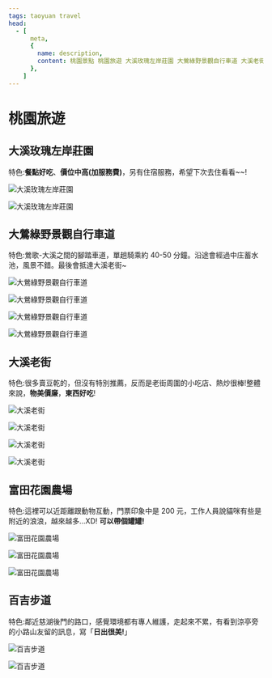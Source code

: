 ```yaml
---
tags: taoyuan travel
head:
  - [
      meta,
      {
        name: description,
        content: 桃園景點 桃園旅遊 大溪玫瑰左岸莊園 大鶯綠野景觀自行車道 大溪老街 富田花園農場 百吉步道,
      },
    ]
---
```


<div class='h2-rainbow-text'>

<div class='d-none'>

# 桃園旅遊

</div>

## 大溪玫瑰左岸莊園

特色:**餐點好吃**、**價位中高(加服務費)**，另有住宿服務，希望下次去住看看~~!

<Flexbox wrap='no-wrap' gap='10px'>

![大溪玫瑰左岸莊園](./imgs/taoyuan_3.jpg)

![大溪玫瑰左岸莊園](./imgs/taoyuan_1.jpg)

</Flexbox>

## 大鶯綠野景觀自行車道

特色:鶯歌-大溪之間的腳踏車道，單趟騎乘約 40-50 分鐘。沿途會經過中庄蓄水池，風景不錯。最後會抵達大溪老街~

<Flexbox wrap='no-wrap' gap='10px'>

![大鶯綠野景觀自行車道](./imgs/taoyuan_5.jpg)

![大鶯綠野景觀自行車道](./imgs/taoyuan_4.jpg)

</Flexbox>

<Flexbox wrap='no-wrap' gap='10px'>

![大鶯綠野景觀自行車道](./imgs/taoyuan_6.jpg)

![大鶯綠野景觀自行車道](./imgs/taoyuan_14.jpg)

</Flexbox>

## 大溪老街

特色:很多賣豆乾的，但沒有特別推薦，反而是老街周圍的小吃店、熱炒很棒!整體來說，**物美價廉**，**東西好吃**!

<Flexbox wrap='no-wrap' gap='10px'>

![大溪老街](./imgs/taoyuan_7.jpg)

![大溪老街](./imgs/taoyuan_8.jpg)

</Flexbox>

<Flexbox wrap='no-wrap' gap='10px'>

![大溪老街](./imgs/taoyuan_15.jpg)

![大溪老街](./imgs/taoyuan_2.jpg)

</Flexbox>

## 富田花園農場

特色:這裡可以近距離跟動物互動，門票印象中是 200 元，工作人員說貓咪有些是附近的浪浪，越來越多...XD! **可以帶個罐罐!**

<Flexbox wrap='no-wrap' gap='10px'>

![富田花園農場](./imgs/taoyuan_11.jpg)

![富田花園農場](./imgs/taoyuan_13.jpg)

</Flexbox>

<Flexbox wrap='no-wrap' gap='10px'>

![富田花園農場](./imgs/taoyuan_10.jpg)

</Flexbox>

## 百吉步道

特色:鄰近慈湖後門的路口，感覺環境都有專人維護，走起來不累，有看到涼亭旁的小路山友留的訊息，寫「**日出很美!**」

<Flexbox wrap='no-wrap' gap='10px'>

![百吉步道](./imgs/taoyuan_9.jpg)

![百吉步道](./imgs/taoyuan_17.jpg)

</Flexbox>

</div>
